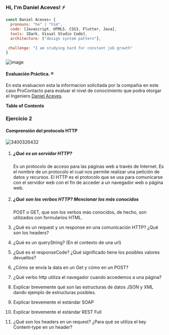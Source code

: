 ### Hi, I'm Daniel Aceves! ⚡

```js
const Daniel Aceves= {
  pronouns: "he" | "him",
  code: [Javascript, HTML5, CSS3, Flutter, Java],
  tools: [Dark, Visual Studio Code],
  architecture: ["design system pattern"],
 
 challenge: "I am studying hard for constant job growth"
}
```
![image](https://user-images.githubusercontent.com/91232190/165880467-7f9e8107-ff7b-4d4c-9ba5-edce4069fe12.png)

#### Evaluación Práctica. &reg;

En esta evaluacion esta la informacion solicitada por la compañia en este caso ProContacto para evaluar el nivel de conocimiento que podra otorgar el Ingeniero  [Daniel Aceves](https://github.com/IngDanielAceves "Daniel Aceves").



**Table of Contents**

### Ejercicio 2
#### Comprensión del protocolo HTTP

![3400326432](https://user-images.githubusercontent.com/91232190/165890113-86fa5b9b-a27e-4a8a-8892-db0ceb1d4a01.png)


1.	##### ¿Qué es un servidor HTTP? 
    Es un protocolo de acceso para las páginas web a través de Internet. Es el nombre de un protocolo el cual nos permite realizar una petición de       datos y recursos.
    El HTTP es el protocolo que se usa para comunicarse con el servidor web con el fin de acceder a un navegador web o página web.

2.	##### ¿Qué son los verbos HTTP? Mencionar los más conocidos
   	POST o GET, que son los verbos más conocidos, de hecho, son utilizados con formularios HTML.
    
3.	¿Qué es un request y un response en una comunicación HTTP? ¿Qué son los headers? 
4.	¿Qué es un queryString? (En el contexto de una url)
8.	¿Qué es el responseCode? ¿Qué significado tiene los posibles valores devueltos?
9.	¿Cómo se envía la data en un Get y cómo en un POST? 
10.	¿Qué verbo http utiliza el navegador cuando accedemos a una página?
11.	Explicar brevemente qué son las estructuras de datos JSON y XML dando ejemplo de estructuras posibles.
12.	Explicar brevemente el estándar SOAP
13.	Explicar brevemente el estándar REST Full
14.	¿Qué son los headers en un request? ¿Para qué se utiliza el key Content-type en un header?
